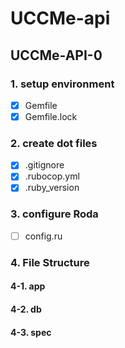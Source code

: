 # UCCMe-api 

## 


## UCCMe-API-0 

### 1. setup environment 
- [X] Gemfile 
- [X] Gemfile.lock 

### 2. create dot files 
- [X] .gitignore
- [X] .rubocop.yml 
- [X] .ruby_version 

### 3. configure Roda
- [ ] config.ru  

### 4. File Structure 

#### 4-1. app 

#### 4-2. db 

#### 4-3. spec 